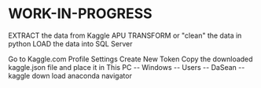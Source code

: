 # WORK-IN-PROGRESS
EXTRACT the data from Kaggle APU
TRANSFORM or "clean" the data in python
LOAD the data into SQL Server 

Go to Kaggle.com
Profile
Settings
Create New Token
Copy the downloaded kaggle.json file and place it in This PC -- Windows -- Users -- DaSean -- kaggle
down load anaconda navigator
